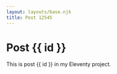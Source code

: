 ```yaml
---
layout: layouts/base.njk
title: Post 12545
---
```


# Post {{ id }}

This is post {{ id }} in my Eleventy project.
